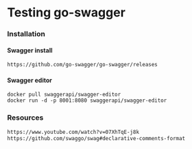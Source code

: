 # Testing go-swagger
### Installation
#### Swagger install
```html
https://github.com/go-swagger/go-swagger/releases
```
#### Swagger editor
```
docker pull swaggerapi/swagger-editor
docker run -d -p 8001:8080 swaggerapi/swagger-editor
```
### Resources
```html
https://www.youtube.com/watch?v=07XhTqE-j8k
https://github.com/swaggo/swag#declarative-comments-format
```
